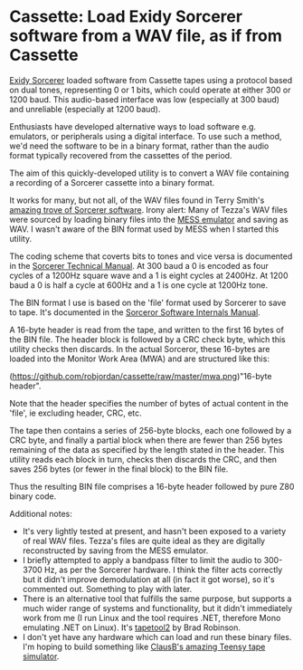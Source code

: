# Cassette: Load Exidy Sorcerer software from a WAV file, as if from Cassette

[Exidy Sorcerer](https://en.wikipedia.org/wiki/Exidy_Sorcerer) loaded software from Cassette tapes using a protocol based on dual tones, representing 0 or 1 bits, which could operate at either 300 or 1200 baud. This audio-based interface was low (especially at 300 baud) and unreliable (especially at 1200 baud).

Enthusiasts have developed alternative ways to load software e.g. emulators, or peripherals using a digital interface. To use such a method, we'd need the software to be in a binary format, rather than the audio format typically recovered from the cassettes of the period.

The aim of this quickly-developed utility is to convert a WAV file containing a recording of a Sorcerer cassette into a binary format.

It works for many, but not all, of the WAV files found in Terry Smith's [amazing trove of Sorcerer software](https://www.classic-computers.org.nz/blog/2017-01-23-software-for-real-sorcerers.htm). Irony alert: Many of Tezza's WAV files were sourced by loading binary files into the [MESS emulator](https://www.mess.org/) and saving as WAV. I wasn't aware of the BIN format used by MESS when I started this utility.

The coding scheme that coverts bits to tones and vice versa is documented in the [Sorcerer Technical Manual](https://ia800709.us.archive.org/28/items/Sorcer_Technical_Manual_1979-03_Exidy/Sorcer_Technical_Manual_1979-03_Exidy.pdf). At 300 baud a 0 is encoded as four cycles of a 1200Hz square wave and a 1 is eight cycles at 2400Hz. At 1200 baud a 0 is half a cycle at 600Hz and a 1 is one cycle at 1200Hz tone.  

The BIN format I use is based on the 'file' format used by Sorcerer to save to tape. It's documented in the [Sorceror Software Internals Manual](https://archive.org/details/Exidy_Software_Internals_Manual_1979_Tolomei_Vic). 

A 16-byte header is read from the tape, and written to the first 16 bytes of the BIN file. The header block is followed by a CRC check byte, which this utility checks then discards. In the actual Sorceror, these 16-bytes are loaded into the Monitor Work Area (MWA) and are structured like this:

(https://github.com/robjordan/cassette/raw/master/mwa.png)"16-byte header".

Note that the header specifies the number of bytes of actual content in the 'file', ie excluding header, CRC, etc. 

The tape then contains a series of 256-byte blocks, each one followed by a CRC byte, and finally a partial block when there are fewer than 256 bytes remaining of the data as specified by the length stated in the header. This utility reads each block in turn, checks then discards the CRC, and then saves 256 bytes (or fewer in the final block) to the BIN file.

Thus the resulting BIN file comprises a 16-byte header followed by pure Z80 binary code. 

Additional notes:
- It's very lightly tested at present, and hasn't been exposed to a variety of real WAV files. Tezza's files are quite ideal as they are digitally reconstructed by saving from the MESS emulator.
- I briefly attempted to apply a bandpass filter to limit the audio to 300-3700 Hz, as per the Sorcerer hardware. I think the filter acts correctly but it didn't improve demodulation at all (in fact it got worse), so it's commented out. Something to play with later.
- There is an alternative tool that fulfills the same purpose, but supports a much wider range of systems and functionality, but it didn't immediately work from me (I run Linux and the tool requires .NET, therefore Mono emulating .NET on Linux). It's [tapetool2](https://www.toptensoftware.com/tapetool/) by Brad Robinson.
- I don't yet have any hardware which can load and run these binary files. I'm hoping to build something like [ClausB's amazing Teensy tape simulator](http://www.vcfed.org/forum/showthread.php?49163-Exidy-Sorcerer-II-Questions&p=545053#post545053).
